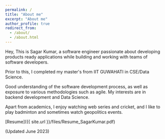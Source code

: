 ```yaml
---
permalink: /
title: "About me"
excerpt: "About me"
author_profile: true
redirect_from: 
  - /about/
  - /about.html
---
```


Hey, This is Sagar Kumar, a software engineer passionate about developing products ready applications while building and working with teams of software developers. 

Prior to this, I completed my master's from IIT GUWAHATI in CSE/Data Science.

Good understanding of the software development process, as well as exposure to various methodologies such as agile. My interests are in backend development and Data Science.

Apart from academics, I enjoy watching web series and cricket, and I like to play badminton and sometimes watch geopolitics events.




[Resume]({{ site.url }}/files/Resume_SagarKumar.pdf)

(Updated June  2023)



